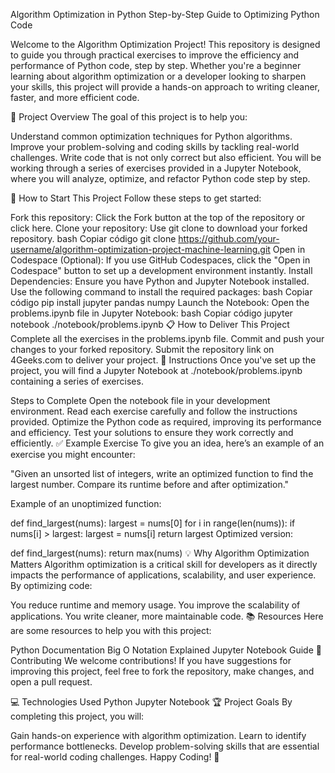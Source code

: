 Algorithm Optimization in Python
Step-by-Step Guide to Optimizing Python Code

Welcome to the Algorithm Optimization Project! This repository is designed to guide you through practical exercises to improve the efficiency and performance of Python code, step by step. Whether you're a beginner learning about algorithm optimization or a developer looking to sharpen your skills, this project will provide a hands-on approach to writing cleaner, faster, and more efficient code.

🌟 Project Overview
The goal of this project is to help you:

Understand common optimization techniques for Python algorithms.
Improve your problem-solving and coding skills by tackling real-world challenges.
Write code that is not only correct but also efficient.
You will be working through a series of exercises provided in a Jupyter Notebook, where you will analyze, optimize, and refactor Python code step by step.

🚀 How to Start This Project
Follow these steps to get started:

Fork this repository: Click the Fork button at the top of the repository or click here.
Clone your repository: Use git clone to download your forked repository.
bash
Copiar código
git clone https://github.com/your-username/algorithm-optimization-project-machine-learning.git
Open in Codespace (Optional): If you use GitHub Codespaces, click the "Open in Codespace" button to set up a development environment instantly.
Install Dependencies: Ensure you have Python and Jupyter Notebook installed. Use the following command to install the required packages:
bash
Copiar código
pip install jupyter pandas numpy
Launch the Notebook: Open the problems.ipynb file in Jupyter Notebook:
bash
Copiar código
jupyter notebook ./notebook/problems.ipynb
📋 How to Deliver This Project
Complete all the exercises in the problems.ipynb file.
Commit and push your changes to your forked repository.
Submit the repository link on 4Geeks.com to deliver your project.
📝 Instructions
Once you've set up the project, you will find a Jupyter Notebook at ./notebook/problems.ipynb containing a series of exercises.

Steps to Complete
Open the notebook file in your development environment.
Read each exercise carefully and follow the instructions provided.
Optimize the Python code as required, improving its performance and efficiency.
Test your solutions to ensure they work correctly and efficiently.
✅ Example Exercise
To give you an idea, here’s an example of an exercise you might encounter:

"Given an unsorted list of integers, write an optimized function to find the largest number. Compare its runtime before and after optimization."

Example of an unoptimized function:

def find_largest(nums):
    largest = nums[0]
    for i in range(len(nums)):
        if nums[i] > largest:
            largest = nums[i]
    return largest
Optimized version:

def find_largest(nums):
    return max(nums)
💡 Why Algorithm Optimization Matters
Algorithm optimization is a critical skill for developers as it directly impacts the performance of applications, scalability, and user experience. By optimizing code:

You reduce runtime and memory usage.
You improve the scalability of applications.
You write cleaner, more maintainable code.
📚 Resources
Here are some resources to help you with this project:

Python Documentation
Big O Notation Explained
Jupyter Notebook Guide
🤝 Contributing
We welcome contributions! If you have suggestions for improving this project, feel free to fork the repository, make changes, and open a pull request.

💻 Technologies Used
Python
Jupyter Notebook
🏆 Project Goals
By completing this project, you will:

Gain hands-on experience with algorithm optimization.
Learn to identify performance bottlenecks.
Develop problem-solving skills that are essential for real-world coding challenges.
Happy Coding! 🚀
